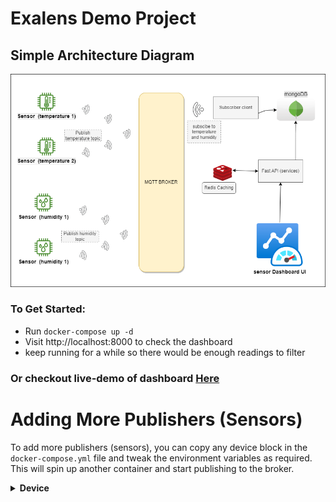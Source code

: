 # Exalens Demo Project

  
    
## Simple Architecture Diagram

![alt text](architechture/architechture.png?)


### To Get Started:
- Run `docker-compose up -d`  
- Visit http://localhost:8000 to check the dashboard
- keep running for a while so there would be enough readings to filter
### Or checkout live-demo of dashboard <Strong>[Here](https://www.sanketwagh.com/exalens-demo)</Strong>


# Adding More Publishers (Sensors)

To add more publishers (sensors), you can copy any device block in the `docker-compose.yml` file and tweak the environment variables as required. This will spin up another container and start publishing to the broker.

<details>
<summary><strong>Device </strong></summary>

```yaml
  device_05:
    build:
      context: ./publishers/sensor
    container_name: device_05
    networks:
      - my-mosquitto
    environment:
      - FREQUENCY=120
      - RANGE=-10,30
      - SENSOR_ID=sensor_temperature_03
      - SENSOR_TYPE=temperature
      - PYTHONUNBUFFERED=1



